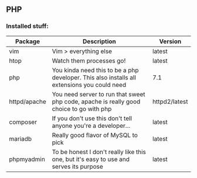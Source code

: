 PHP
---

### Installed stuff:

Package      |   Description  | Version
-------------|----------------|--------
vim          | Vim > everything else                                                                        | latest
htop         | Watch them processes go!                                                                     | latest
php          | You kinda need this to be a php developer. This also installs all extensions you could need  | 7.1
httpd/apache | You need server to run that sweet php code, apache is really good choice to go with php      | httpd2/latest
composer     | If you don't use this don't tell anyone you're a developer...                                | latest
mariadb      | Really good flavor of MySQL to pick                                                          | latest
phpmyadmin   | To be honest I don't really like this one, but it's easy to use and serves its purpose       | latest
